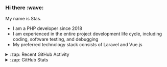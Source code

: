 <h3>Hi there :wave:</h3>

My name is Stas.

- I am a PHP developer since 2018
- I am experienced in the entire project development life cycle, including coding, software testing, and debugging
- My preferred technology stack consists of Laravel and Vue.js

<details>
  <summary>:zap: Recent GitHub Activity</summary>

<!--RECENT_ACTIVITY:start-->
1. 👍 Approved [#130](https://github.com/ddev/ddev.com/pull/130#pullrequestreview-1691261117) in [ddev/ddev.com](https://github.com/ddev/ddev.com)<br>
2. 💪 Opened PR [#5442](https://github.com/ddev/ddev/pull/5442) in [ddev/ddev](https://github.com/ddev/ddev)<br>
3. 💪 Opened PR [#5441](https://github.com/ddev/ddev/pull/5441) in [ddev/ddev](https://github.com/ddev/ddev)<br>
4. ⬆️ Pushed 1 commit(s) to [stasadev/ddev](https://github.com/stasadev/ddev)<br>
5. 💪 Opened PR [#5439](https://github.com/ddev/ddev/pull/5439) in [ddev/ddev](https://github.com/ddev/ddev)<br>
6. 💪 Opened PR [#5436](https://github.com/ddev/ddev/pull/5436) in [ddev/ddev](https://github.com/ddev/ddev)<br>
7. 🔴 Requested changes in [#5417](https://github.com/ddev/ddev/pull/5417#pullrequestreview-1680396771) in [ddev/ddev](https://github.com/ddev/ddev)<br>
8. ⬆️ Pushed 11 commit(s) to [stasadev/ddev](https://github.com/stasadev/ddev)<br>
9. 👍 Approved [#5425](https://github.com/ddev/ddev/pull/5425#pullrequestreview-1680271619) in [ddev/ddev](https://github.com/ddev/ddev)<br>
10. 💪 Opened PR [#5422](https://github.com/ddev/ddev/pull/5422) in [ddev/ddev](https://github.com/ddev/ddev)<br>
<!--RECENT_ACTIVITY:end-->

</details>

<details>
  <summary>:zap: GitHub Stats</summary>

  <picture>
    <source
      srcset="https://github-readme-stats.vercel.app/api?username=stasadev&show_icons=true&count_private=true&include_all_commits=true&hide_border=true&theme=tokyonight"
      media="(prefers-color-scheme: dark)"
    />
    <source
      srcset="https://github-readme-stats.vercel.app/api?username=stasadev&show_icons=true&count_private=true&include_all_commits=true&hide_border=true"
      media="(prefers-color-scheme: light), (prefers-color-scheme: no-preference)"
    />
    <img src="https://github-readme-stats.vercel.app/api?username=stasadev&show_icons=true&count_private=true&include_all_commits=true&hide_border=true" />
  </picture>

</details>

